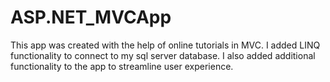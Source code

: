 # ASP.NET_MVCApp
This app was created with the help of online tutorials in MVC. 
I added LINQ functionality to connect to my sql server database.
I also added additional functionality to the app to streamline user experience.
